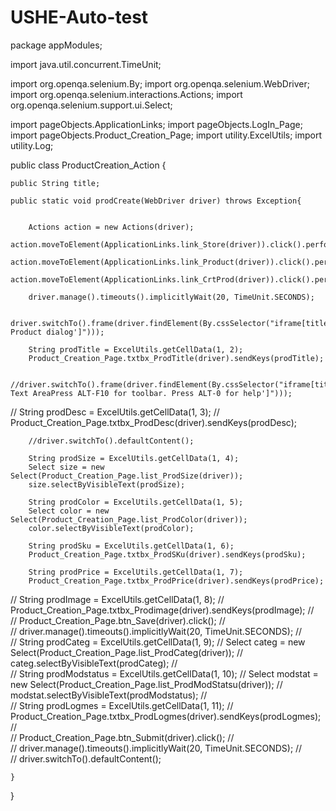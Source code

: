 USHE-Auto-test
==============

package appModules;

import java.util.concurrent.TimeUnit;

import org.openqa.selenium.By;
import org.openqa.selenium.WebDriver;
import org.openqa.selenium.interactions.Actions;
import org.openqa.selenium.support.ui.Select;

import pageObjects.ApplicationLinks;
import pageObjects.LogIn_Page;
import pageObjects.Product_Creation_Page;
import utility.ExcelUtils;
import utility.Log;

public class ProductCreation_Action {
	
	public String title;
	
	public static void prodCreate(WebDriver driver) throws Exception{
		
			
		Actions action = new Actions(driver);
	    action.moveToElement(ApplicationLinks.link_Store(driver)).click().perform();
	    action.moveToElement(ApplicationLinks.link_Product(driver)).click().perform();
	    action.moveToElement(ApplicationLinks.link_CrtProd(driver)).click().perform();
	    
	    driver.manage().timeouts().implicitlyWait(20, TimeUnit.SECONDS);
		
	    driver.switchTo().frame(driver.findElement(By.cssSelector("iframe[title='Create Product dialog']")));
		
		String prodTitle = ExcelUtils.getCellData(1, 2);
		Product_Creation_Page.txtbx_ProdTitle(driver).sendKeys(prodTitle);
		
		//driver.switchTo().frame(driver.findElement(By.cssSelector("iframe[title='Rich Text AreaPress ALT-F10 for toolbar. Press ALT-0 for help']")));
				 
//        String prodDesc = ExcelUtils.getCellData(1, 3);
//        Product_Creation_Page.txtbx_ProdDesc(driver).sendKeys(prodDesc);
        
        //driver.switchTo().defaultContent();
        
        String prodSize = ExcelUtils.getCellData(1, 4);
        Select size = new Select(Product_Creation_Page.list_ProdSize(driver)); 
	    size.selectByVisibleText(prodSize);
        
        String prodColor = ExcelUtils.getCellData(1, 5);
        Select color = new Select(Product_Creation_Page.list_ProdColor(driver)); 
	    color.selectByVisibleText(prodColor);
        
        String prodSku = ExcelUtils.getCellData(1, 6);
        Product_Creation_Page.txtbx_ProdSKu(driver).sendKeys(prodSku);
        
        String prodPrice = ExcelUtils.getCellData(1, 7);
        Product_Creation_Page.txtbx_ProdPrice(driver).sendKeys(prodPrice);
        
//        String prodImage = ExcelUtils.getCellData(1, 8);
//        Product_Creation_Page.txtbx_Prodimage(driver).sendKeys(prodImage);
//        
//        Product_Creation_Page.btn_Save(driver).click();
//        
//        driver.manage().timeouts().implicitlyWait(20, TimeUnit.SECONDS);
//        
//        String prodCateg = ExcelUtils.getCellData(1, 9);
//        Select categ = new Select(Product_Creation_Page.list_ProdCateg(driver)); 
//        categ.selectByVisibleText(prodCateg);
//        
//        String prodModstatus = ExcelUtils.getCellData(1, 10);
//        Select modstat = new Select(Product_Creation_Page.list_ProdModStatsu(driver)); 
//	    modstat.selectByVisibleText(prodModstatus);
//        
//        String prodLogmes = ExcelUtils.getCellData(1, 11);
//        Product_Creation_Page.txtbx_ProdLogmes(driver).sendKeys(prodLogmes);
//        	    
//	    Product_Creation_Page.btn_Submit(driver).click();
//	        
//	    driver.manage().timeouts().implicitlyWait(20, TimeUnit.SECONDS);
//	    
//	    driver.switchTo().defaultContent();
       		
		
	}

}
